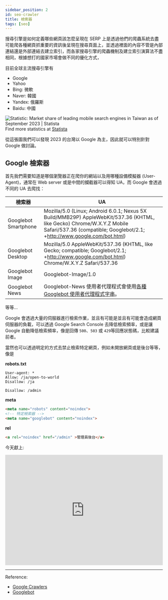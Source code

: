 ```yaml
---
sidebar_position: 2
id: seo-crawler
title: 檢索器
tags: [seo]
---
```


搜尋引擎是如何定義哪些網頁該怎麼呈現在 SERP 上是透過他們的爬蟲系統去盡可能爬各種網頁抓重要的資訊後呈現在搜尋頁面上，並透過裡面的內容不管是內部連結還是外部連結去建立索引，而各家搜尋引擎的爬蟲機制及建立索引演算法不盡相同，根據想打的國家市場會做不同的優化方式，

目前全球主流搜尋引擎有
- Google
- Yahoo
- Bing: 微軟
- Naver: 韓國
- Yandex: 俄羅斯
- Baidu: 中國

<img src="https://www.statista.com/graphic/1/1365281/taiwan-market-share-of-mobile-search-engines.jpg" alt="Statistic: Market share of leading mobile search engines in Taiwan as of September 2023 | Statista"/>
Find more statistics at  <a href="https://www.statista.com" rel="nofollow">Statista</a>

從這張圖我們可以發現 2023 的台灣以 Google 為主，因此就可以特別針對 Google 做討論。

## Google 檢索器

首先我們需要知道是哪個瀏覽器正在爬你的網站以及用哪種設備模擬器 (User-Agent)，通常在 Web server 或是中間的攔截器可以得知 UA，而 Google 會透過不同的 UA 去爬找：

| 檢索器 | UA |
| --- | --- |
| Googlebot Smartphone | Mozilla/5.0 (Linux; Android 6.0.1; Nexus 5X Build/MMB29P) AppleWebKit/537.36 (KHTML, like Gecko) Chrome/W.X.Y.Z Mobile Safari/537.36 (compatible; Googlebot/2.1; +http://www.google.com/bot.html) |
| Googlebot Desktop | Mozilla/5.0 AppleWebKit/537.36 (KHTML, like Gecko; compatible; Googlebot/2.1; +http://www.google.com/bot.html) Chrome/W.X.Y.Z Safari/537.36 |
| Googlebot Image | Googlebot-Image/1.0 |
| Googlebot News | Googlebot-News 使用者代理程式會使用[各種 Googlebot 使用者代理程式字串](https://developers.google.com/search/docs/crawling-indexing/overview-google-crawlers?hl=zh-tw#googlebot-desktop)。 |
等等...

Google 會透過大量的伺服器進行檢索作業，並且有可能是並且有可能會造成網頁伺服器的負載，可以透過 Google Search Console 去降低檢索頻率，或是讓 Google 自動降低檢索頻率，像是回傳 `500`、`503` 或 `429`等回應狀態碼，比較建議前者。

當然也可以透過明定的方式去禁止檢索特定網頁，例如未開放網頁或是後台等等，像是

**robots.txt**

```
User-agent: *
Allow: /ja/open-to-world
Disallow: /ja

Disallow: /admin
```

**meta**
``` html
<meta name="robots" content="noindex">
<!-- 特定檢索器 -->
<meta name="googlebot" content="noindex">
```

**rel**
``` html
<a rel="noindex" href="/admin" >管理員後台</a>
```

今天獻上:
<iframe src="https://open.spotify.com/embed/track/0gmgtr39ooM5utYIz5C07Q?utm_source=generator" width="100%" height="352" frameBorder="0" allowfullscreen="" allow="autoplay; clipboard-write; encrypted-media; fullscreen; picture-in-picture" loading="lazy"></iframe>

---
Reference:
- [Google Crawlers](https://developers.google.com/search/docs/crawling-indexing/overview-google-crawlers?hl=zh-tw)
- [Googlebot](https://developers.google.com/search/docs/crawling-indexing/googlebot?hl=zh-tw)